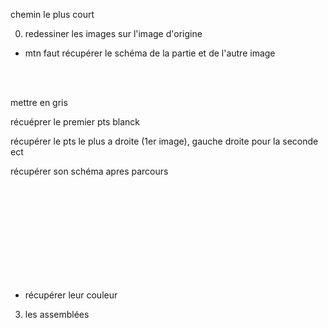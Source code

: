 chemin le plus court 

0) redessiner les images sur l'image d'origine

  - mtn faut récupérer le schéma de la partie et de l'autre image

  <br>  <br>
 
  
  mettre en gris

  récuéprer le premier pts blanck
  
  récupérer le pts le plus a droite (1er image), gauche droite pour la seconde ect
  
  récupérer son schéma apres parcours
  
  

  <br>  <br>  <br>  <br>  <br>  <br>  <br>  <br>  <br>


  - récupérer leur couleur
  
  
 3) les assemblées
 































